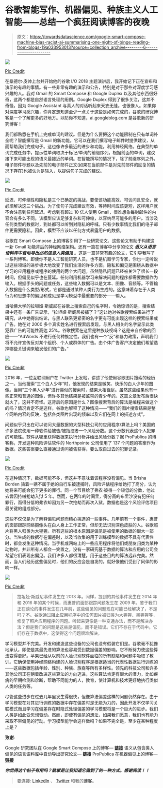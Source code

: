 # 谷歌智能写作、机器偏见、种族主义人工智能——总结一个疯狂阅读博客的夜晚

> 原文：<https://towardsdatascience.com/google-smart-compose-machine-bias-racist-ai-summarising-one-night-of-binge-reading-from-blogs-19a033953013?source=collection_archive---------6----------------------->

![](img/d929c377eab633dbdfd62173fb539c33.png)

[Pic Credit](https://www.forbesmiddleeast.com/en/artificial-intelligence-to-contribute-320-billion-to-the-middle-east-by-2030/)

在桑德尔·皮帅上台并开始他的谷歌 I/O 2018 主题演讲后，我开始记下正在宣布和演示的有趣的事情。有一些非常有趣的演示和公告，特别是对于那些对深度学习感兴趣的人。我对 Gmail 的 Smart Compose 和 Google Duplex 以及其他东西很好奇，这两个都是自然语言处理的用例。Google Duplex 得到了很多关注，这并不奇怪，因为 Google Assistant 与真人的对话听起来天衣无缝，也很像人。如果你对深度学习感兴趣，你肯定想知道至少一点关于这些是如何完成的，谷歌的研究博客是一个了解更多的好地方。以防你不知道，ai.googleblog.com 是谷歌新的研究博客！

我们都熟悉在手机上完成单词的建议。但是为什么要把这个功能限制在只有单词补全呢？智能撰写是 Gmail 的新功能，它可以在我们撰写电子邮件时提供建议，从而帮助我们完成句子。这也像许多最近的进步和功能，利用神经网络。在典型的单词完成任务中，提示性单词取决于标记/单词的前缀序列。根据前面的单词，建议接下来可能出现的语义最接近的单词。在智能撰写的情况下，除了前缀序列之外，电子邮件标题以及先前的电子邮件正文(如果在当前邮件是对先前邮件的回复的情况下存在)也被认为是输入，以提供句子完成的建议。

![](img/710beab2a3153fd4a00c3af62dce5cf9.png)

[Pic Credit](https://ai.googleblog.com/2018/05/smart-compose-using-neural-networks-to.html)

延迟、可伸缩性和隐私是三个已确定的挑战，要使该功能高效、可访问且安全，就必须解决这三个挑战。为了使句子完成建议有效，等待时间应该更短，这样用户就不会注意到任何延迟。考虑到有超过 10 亿人使用 Gmail，很难想象每封邮件的内容会有多么不同。该模型应该足够复杂和可伸缩，以容纳尽可能多的用户。当涉及任何类型的数据时，到处都可以听到对隐私的呼喊。只有少数事情比我们的电子邮件更需要隐私。因此，模型不应该以任何方式暴露用户的数据。

谷歌在 Smart Compose 上的博客引用了一些研究论文，这些论文有助于构建这一新 Gmail 功能背后的神经网络架构。还有一篇在博客中分享的论文 ***语义从语言语料库中自动导出必然包含人类偏见*** 。这是一篇非常有趣的论文，它引导我写了一系列博客。即使你不是人工智能研究人员，也不是机器学习专家，你也一定听说过这些领域的进步极大地改变了我们生活的许多方面。隐私和偏见是围绕从数据中学习的应用程序或程序的使用的两个大问题。虽然隐私问题已经被关注了很长一段时间，但偏见似乎也在蔓延。任何利用机器学习来解决问题的程序都需要数据作为输入。根据手头的问题或任务，这些输入数据可以是文本、图像、音频等。不管输入数据是什么类型/形式，它都是通过某种人类行为生成的。这意味着存在于人类行为和思想中的偏见和成见是学习模型中最重要的部分——输入。

当哈佛大学的拉坦娅·斯威尼在谷歌上搜索自己的名字时，令她惊讶的是，搜索结果中还有一条广告显示，“拉坦娅·斯威尼被捕了？”这让她对谷歌搜索结果进行了研究，从中她得出结论，与黑人联系更紧密的名字更有可能出现这样的搜索结果或广告。她在对 2000 多个真实姓名进行搜索后发现，与黑人相关的名字显示此类犯罪广告的可能性高达 25%。谷歌搜索在这里是种族歧视吗？这是来自谷歌的回应——“AdWords 不进行任何种族定性。我们也有一个“反”和暴力政策，声明我们将不允许宣传反对某个组织、个人或群体的广告。由个体广告客户决定他们希望选择哪些关键词来触发他们的广告。”

![](img/12a9279d34e88900e9d22b89bd0a52d5.png)

[Pic Credit](http://atlantablackstar.com/2016/06/10/teen-googles-three-black-teenagers-and-three-white-teenagers-to-startling-results/)

2016 年，一位互联网用户在 Twitter 上发帖，讲述了他使用谷歌图片搜索的经历之一。当他搜索“三个白人少年”时，他发现的结果是微笑、快乐的白人少年的图像。当用“三个黑人少年”进行类似的搜索时，结果大相径庭。虽然这些结果也有一些正常和普通的图像，但许多其他结果是被监禁的青少年的。这篇文章发布后很快就火了，这并不奇怪。这背后的原因是什么？图像搜索背后的算法是编程来做这个的吗？情况肯定不是这样。谷歌也解释了这种情况——“我们的图片搜索结果是整个网络内容的反映，包括各类图片出现的频率以及它们在网上的描述方式”。

问题似乎只出在可以访问大量数据的大型科技公司的应用程序/算法上吗？美国的许多法院使用一种软件给被告/被指控者一个风险分数。这个分数代表这个人犯罪的可能性。软件从哪里获得数据来执行分析并给出风险分数？据 ProPublica 的博客称，开发这种风险评估软件的 Northpointe 公司使用了 137 个问题的答案作为数据。这些答案要么直接通过询问被告获得，要么取自过去的犯罪记录。

![](img/e1eb9e6006b504ef5589446785d2401c.png)

[Pic Credit](https://www.documentcloud.org/documents/2702103-Sample-Risk-Assessment-COMPAS-CORE.html)

在这种情况下，数据可能不多，但这并不意味着该程序没有偏见。当 Brisha Borden 骑着一辆不属于她的自行车被逮捕时，风险评估程序给她打了高分，认为她将来可能会犯下更多的罪行。同一个节目给了弗农·彼得一个较低的分数，他过去曾因持械抢劫入狱 5 年。然而，在两年的时间里，得分高的布里沙没有犯任何罪行，而得分低的弗农却因为另一次抢劫而再次入狱。数据也是这个风险评估项目最关键的组成部分。

这些不仅仅是为了解释偏见问题而精心挑选的一些事件。几年前有一个事件，惠普的面部跟踪网络摄像头在白人身上工作正常，但却无法识别深色皮肤的人。谷歌照片将黑人归类为大猩猩。所有这些的根本原因是偏见是被使用的数据的很大一部分。当生成的数据存在偏差时，以及当收集的用于训练模型的数据不具有代表性时，都会发生这种情况。当手机或网站上的一些应用程序将他们或朋友归类为某种动物时，并非所有人都会一笑置之。没有一家研究基于数据的算法和应用的公司会希望它们表现出偏见。我们许多人都很清楚，用于这些目的的算法远非完美。然而，当人们经历这些偏见时，他们的反应会是自发的，就好像他们受到了同伴的影响一样。

![](img/ec626257b24331be9f63bd8ec1ed0d57.png)

[Pic Credit](https://www.vinavu.com/2017/11/03/predictive-analytics-will-lead-the-future/vernon-prater-and-brisha-borden/)

> 拉坦娅·斯威尼事件发生在 2013 年。同样，提到的其他事件发生在 2014 年和 2016 年的某个时候，而惠普的面部跟踪问题发生在 2009 年。鉴于我们正在谈论的事件发生在几年前，这些偏见的问题现在可能已经解决了，不是吗？不。谷歌通过阻止应用程序中的任何图片被归类为大猩猩、黑猩猩等，修复了照片应用程序的问题。听起来更像是一种变通办法，而不是解决办法？但是我们的问题是这些是偏见，而不是错误。它们不存在于代码中。它们存在于数据中，这使得这个问题很难解决。

学习模型并不完美。开发和建造这些设备的公司也没有假装它们是。谷歌毫不犹豫地承认，即使是其最先进的算法也容易受到数据偏差的影响。它不断努力使这些算法变得更好。苹果已经从以前的人脸识别软件面临的所有缺陷和问题中吸取了教训。它确保使用神经网络构建的人脸识别程序是根据适当的代表性数据进行训练的——这些数据包括年龄、性别、种族、族裔等所有多样性。领先的科技公司和许多其他公司正在朝着改进这些算法的方向迈进，这些算法肯定有很大的潜力，比如疾病的早期检测和诊断，帮助不同能力的人，教育，使计算机和技术更好地执行类似人类的任务等。

尽管这些进步在过去几年里发生得很快，但像算法偏差这样的问题仍然存在。由于学习模型在对其进行训练的数据中存在偏差时是无能为力的，因此开发不仅学习关联模式而且学习在偏差存在时隐式处理偏差的学习模型将是一个巨大的进步。我们人类是如此受思想驱动。然而，即使有偏见的想法，如果我们愿意，我们也有能力采取不带偏见的行动。学习模型能学会这样做吗？如果不完全是，至少在某种程度上是？

**致谢**:

Google 研究团队在 Google Smart Compose 上的博客— [**链接**](https://ai.googleblog.com/2018/05/smart-compose-using-neural-networks-to.html)
语义从包含类人偏见的语言语料库中自动导出研究论文— [**链接**](https://arxiv.org/abs/1608.07187)
ProPublica 在机器偏见上的博客— [**链接**](https://www.propublica.org/article/machine-bias-risk-assessments-in-criminal-sentencing)

***你觉得这个帖子有用吗？鼓掌是让我知道它做到了的一种方式。感谢阅读！！***

> 要连接: [LinkedIn](https://www.linkedin.com/in/avinash-kappa/) 、 [Twitter](http://twitter.com/avinashso13) 和我的[博客](https://theimgclist.github.io/)。
